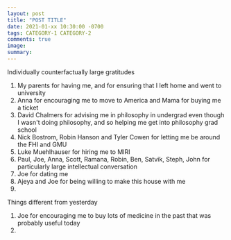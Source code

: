 ```yaml
---
layout: post
title: "POST TITLE"
date: 2021-01-xx 10:30:00 -0700
tags: CATEGORY-1 CATEGORY-2
comments: true
image:
summary:
---
```

Individually counterfactually large gratitudes


1. My parents for having me, and for ensuring that I left home and went to university
2. Anna for encouraging me to move to America and Mama for buying me a ticket
3. David Chalmers for advising me in philosophy in undergrad even though I wasn't doing philosophy, and so helping me get into philosophy grad school
4. Nick Bostrom, Robin Hanson and Tyler Cowen for letting me be around the FHI and GMU
3. Luke Muehlhauser for hiring me to MIRI
4. Paul, Joe, Anna, Scott, Ramana, Robin, Ben, Satvik, Steph, John for particularly large intellectual conversation
4. Joe for dating me
5. Ajeya and Joe for being willing to make this house with me
6.

Things different from yesterday

1. Joe for encouraging me to buy lots of medicine in the past that was probably useful today
2.
